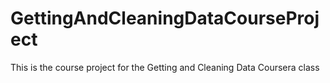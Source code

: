# GettingAndCleaningDataCourseProject
This is the course project for the Getting and Cleaning Data Coursera class
